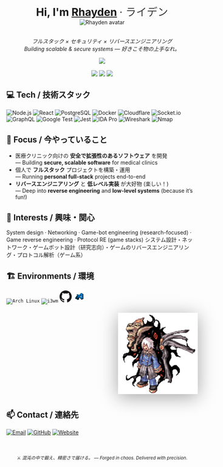 <div align="center">
  <h1 style="margin:0;padding:0;">
    Hi, I'm <a href="https://www.arkansoftware.com">Rhayden</a>
    <span style="font-weight:400;opacity:.85"> · ライデン</span>
  </h1>
  <img src="anakin.gif" width="200" alt="Rhayden avatar" />
  <br><br>

  <em>フルスタック × セキュリティ × リバースエンジニアリング<br/>
  Building scalable & secure systems — 好きこそ物の上手なれ。</em>

  <p>
    <a href="https://github.com/MarcoRhayden">
      <img src="https://readme-typing-svg.herokuapp.com/?lines=Full-stack%20Engineer%20%7C%20Security%20Enthusiast;Reverse%20Engineering%20%E2%9A%99%EF%B8%8F;Low-level%20systems%20%F0%9F%92%BB;Always%20learning%20%E5%AD%A6%E7%BF%92&font=Fira%20Code&center=true&width=640&height=42&color=ff77aa&vCenter=true&size=22">
    </a>
  </p>

  <p>
    <img src="https://img.shields.io/badge/C%2B%2B20-5B8DEF?logo=c%2B%2B&logoColor=fff&label=Language&labelColor=1b1f24">
    <img src="https://img.shields.io/badge/TypeScript-3178C6?logo=typescript&logoColor=fff&label=Language&labelColor=1b1f24">
    <img src="https://img.shields.io/badge/Boost.Asio-6a5acd?logo=boost&logoColor=fff&label=Network&labelColor=1b1f24">
  </p>
</div>

## 💻 Tech / 技術スタック
![Node.js](https://img.shields.io/badge/Node.js-339933?logo=node.js&logoColor=white)
![React](https://img.shields.io/badge/React-61DAFB?logo=react&logoColor=000)
![PostgreSQL](https://img.shields.io/badge/PostgreSQL-4169E1?logo=postgresql&logoColor=white)
![Docker](https://img.shields.io/badge/Docker-2496ED?logo=docker&logoColor=white)
![Cloudflare](https://img.shields.io/badge/Cloudflare-F38020?logo=cloudflare&logoColor=white)
![Socket.io](https://img.shields.io/badge/Socket.io-010101?logo=socket.io&logoColor=white)
![GraphQL](https://img.shields.io/badge/GraphQL-E10098?logo=graphql&logoColor=white)
![Google Test](https://img.shields.io/badge/Google%20Test-4285F4?logo=generic&logoColor=white)
![Jest](https://img.shields.io/badge/Jest-C21325?logo=jest&logoColor=white)
![IDA Pro](https://img.shields.io/badge/IDA_Pro-3B3B3B?logo=generic&logoColor=white)
![Wireshark](https://img.shields.io/badge/Wireshark-1679A7?logo=wireshark&logoColor=white)
![Nmap](https://img.shields.io/badge/Nmap-CC0000?logo=generic&logoColor=white)

## 🚀 Focus / 今やっていること
- 医療クリニック向けの **安全で拡張性のあるソフトウェア** を開発  
  — Building **secure, scalable software** for medical clinics
- 個人で **フルスタック** プロジェクトを構築・運用  
  — Running **personal full-stack** projects end-to-end
- **リバースエンジニアリング** と **低レベル実装** が大好物 (楽しい！)  
  — Deep into **reverse engineering** and **low-level systems** (because it’s fun!)

## 🔭 Interests / 興味・関心
System design · Networking · Game-bot engineering (research-focused) · Game reverse engineering · Protocol RE (game stacks)
システム設計・ネットワーク・ゲームボット設計（研究志向）・ゲームのリバースエンジニアリング・プロトコル解析（ゲーム系）

## 🏗️ Environments / 環境
<code><img alt="Arch Linux" title="Arch Linux" src="https://github.com/cheesits456/cheesits456/raw/master/icons/arch.png" height="32"></code>
<code><img alt="i3wm" title="i3wm" src="https://github.com/i3/i3/blob/next/docs/logo-30.png" height="32"></code>
<code><img alt="GitHub" title="GitHub" src="https://raw.githubusercontent.com/github/explore/78df643247d429f6cc873026c0622819ad797942/topics/github/github.png" height="32"></code>
<code><img alt="VS Code" title="VS Code" src="https://github.com/vscode-icons/vscode-icons/blob/master/images/logo.png" height="32"></code>

<img
  src="kiel.gif"
  width="210"
  align="right"
  alt="Kiel"
  style="margin:8px 0 8px 24px; filter: drop-shadow(0 8px 24px rgba(0,0,0,.35));"
/>

<br clear="both" />

## 📫 Contact / 連絡先
[![Email](https://img.shields.io/badge/Email-Rhayden%40arkansoftware.com-ff3860?logo=gmail&logoColor=fff&labelColor=1b1f24)](mailto:Rhayden@arkansoftware.com)
[![GitHub](https://img.shields.io/badge/GitHub-@MarcoRhayden-24292e?logo=github&logoColor=fff&labelColor=1b1f24)](https://github.com/MarcoRhayden)
[![Website](https://img.shields.io/badge/-arkansoftware.com-1b1f24?logo=googlechrome&logoColor=white&labelColor=1b1f24)](https://www.arkansoftware.com)

<br clear="both"/>

<p align="center">
  <sub>
    ⚔ <i>混沌の中で鍛え、精密さで届ける。</i> — <i>Forged in chaos. Delivered with precision.</i>
  </sub>
</p>
